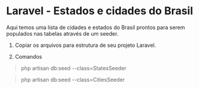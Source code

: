 

# Laravel - Estados e cidades do Brasil

Aqui temos uma lista de cidades e estados do Brasil prontos para serem populados nas tabelas através de um seeder.

1. Copiar os arquivos para estrutura de seu projeto Laravel.

2. Comandos

> php artisan db:seed --class=StatesSeeder

> php artisan db:seed --class=CitiesSeeder

